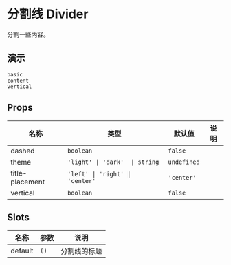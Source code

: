 # 分割线 Divider
分割一些内容。
## 演示
```demo
basic
content
vertical
```
## Props
|名称|类型|默认值|说明|
|-|-|-|-|
|dashed|`boolean`|`false`||
|theme|`'light' \| 'dark'  \| string`|`undefined`||
|title-placement|`'left' \| 'right' \| 'center'`|`'center'`||
|vertical|`boolean`|`false`||

## Slots
|名称|参数|说明|
|-|-|-|
|default|`()`|分割线的标题|
